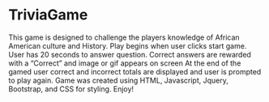 # TriviaGame
This game is designed to challenge the players knowledge of African American culture and History. 
Play begins when user clicks start game.
User has 20 seconds to answer question.
Correct answers are rewarded with a “Correct” and image or gif appears on screen
At the end of the gamed user correct and incorrect totals are displayed and user is prompted to play again.
Game was created using HTML, Javascript, Jquery, Bootstrap, and CSS for styling.
Enjoy! 
